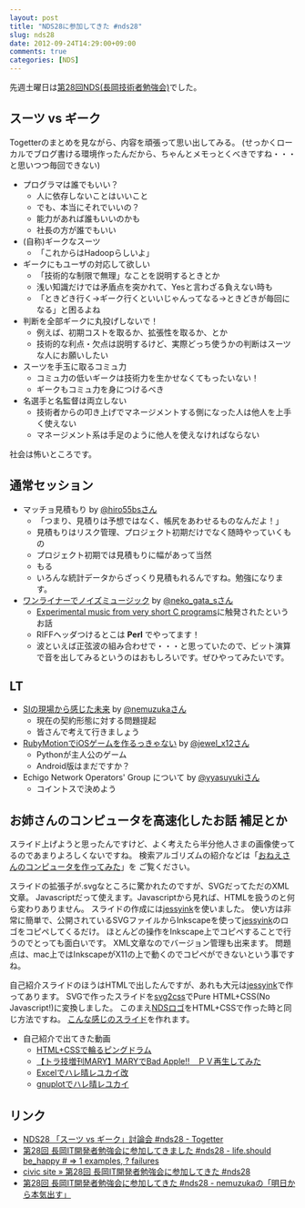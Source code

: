 ```yaml
---
layout: post
title: "NDS28に参加してきた #nds28"
slug: nds28
date: 2012-09-24T14:29:00+09:00
comments: true
categories: [NDS]
---
```


先週土曜日は[第28回NDS(長岡技術者勉強会)][nds28]でした。

<!-- more -->

## スーツ vs ギーク

Togetterのまとめを見ながら、内容を頑張って思い出してみる。
(せっかくローカルでブログ書ける環境作ったんだから、ちゃんとメモっとくべきですね・・・と思いつつ毎回できない)

- プログラマは誰でもいい？
    - 人に依存しないことはいいこと
    - でも、本当にそれでいいの？
    - 能力があれば誰もいいのかも
    - 社長の方が誰でもいい
- (自称)ギークなスーツ
    - 「これからはHadoopらしいよ」
- ギークにもユーザの対応して欲しい
    - 「技術的な制限で無理」なことを説明するときとか
    - 浅い知識だけでは矛盾点を突かれて、Yesと言わざる負えない時も
    - 「ときどき行く→ギーク行くといいじゃんってなる→ときどきが毎回になる」と困るよね
- 判断を全部ギークに丸投げしないで！
    - 例えば、初期コストを取るか、拡張性を取るか、とか
    - 技術的な利点・欠点は説明するけど、実際どっち使うかの判断はスーツな人にお願いしたい
- スーツを手玉に取るコミュ力
    - コミュ力の低いギークは技術力を生かせなくてもったいない！
    - ギークもコミュ力を身につけるべき
- 名選手と名監督は両立しない
    - 技術者からの叩き上げでマネージメントする側になった人は他人を上手く使えない
    - マネージメント系は手足のように他人を使えなければならない

社会は怖いところです。

## 通常セッション

- マッチョ見積もり by [@hiro55bsさん](https://twitter.com/hiro55bs)
    - 「つまり、見積りは予想ではなく、帳尻をあわせるものなんだよ！」
    - 見積もりはリスク管理、プロジェクト初期だけでなく随時やっていくもの
    - プロジェクト初期では見積もりに幅があって当然
    - もる
    - いろんな統計データからざっくり見積もれるんですね。勉強になります。
- [ワンライナーでノイズミュージック][nekogata] by [@neko\_gata\_sさん](https://twitter.com/neko_gata_s)
    - [Experimental music from very short C programs](http://www.youtube.com/watch?v=GtQdIYUtAHg)に触発されたというお話
    - RIFFヘッダつけるとこは **Perl** でやってます！
    - 波といえば正弦波の組み合わせで・・・と思っていたので、ビット演算で音を出してみるというのはおもしろいです。ぜひやってみたいです。

## LT

- [SIの現場から感じた未来][nemuzuka] by [@nemuzukaさん](https://twitter.com/nemuzuka)
    - 現在の契約形態に対する問題提起
    - 皆さんで考えて行きましょう
- [RubyMotionでiOSゲームを作るっきゃない][jewel] by [@jewel\_x12さん](https://twitter.com/jewel_x12)
    - Pythonが主人公のゲーム
    - Android版はまだですか？
- Echigo Network Operators' Group について by [@yyasuyukiさん](https://twitter.com/yyasuyuki)
    - コイントスで決めよう

## お姉さんのコンピュータを高速化したお話 補足とか
スライド上げようと思ったんですけど、よく考えたら半分他人さまの画像使ってるのであまりよろしくないですね。
検索アルゴリズムの紹介などは「[おねえさんのコンピュータを作ってみた](https://shogo82148.github.io/blog/2012/09/22/letscount/)」を
ご覧ください。

スライドの拡張子が.svgなところに驚かれたのですが、SVGだってただのXML文章。
Javascriptだって使えます。Javascriptから見れば、HTMLを扱うのと何ら変わりありません。
スライドの作成には[jessyink][]を使いました。
使い方は非常に簡単で、公開されているSVGファイルからInkscapeを使って[jessyink][]のロゴをコピペしてくるだけ。
ほとんどの操作をInkscape上でコピペすることで行うのでとっても面白いです。
XML文章なのでバージョン管理も出来ます。
問題点は、mac上ではInkscapeがX11の上で動くのでコピペができないという事ですね。

自己紹介スライドのほうはHTMLで出したんですが、あれも大元は[jessyink][]で作ってあります。
SVGで作ったスライドを[svg2css][]でPure HTML+CSS(No Javascript!)に変換しました。
このまえ[NDSロゴ](https://dl.dropbox.com/u/15524906/NDS.html)をHTML+CSSで作った時と同じ方法ですね。
[こんな感じのスライド](https://shogo82148.github.io/svg2css/readme-slide/readme.ja.html)を作れます。

- 自己紹介で出てきた動画
    - [HTML+CSSで輪るピングドラム](http://www.nicovideo.jp/watch/sm16524078)
    - [【トラ技増刊MARY】MARYでBad Apple!!　ＰＶ再生してみた](http://www.nicovideo.jp/watch/sm14132423)
    - [Excelでハレ晴レユカイ改](http://www.nicovideo.jp/watch/sm12046921)
    - [gnuplotでハレ晴レユカイ](http://www.nicovideo.jp/watch/sm12002480)

## リンク
- [NDS28 「スーツ vs ギーク」討論会 #nds28 - Togetter][togetter]
- [第28回 長岡IT開発者勉強会に参加してきました #nds28 - life.should be_happy # => 1 examples, ? failures][nekogata]
- [civic site » 第28回 長岡IT開発者勉強会に参加してきた #nds28][civic]
- [第28回 長岡IT開発者勉強会に参加してきた #nds28 - nemuzukaの「明日から本気出す」][nemuzuka]

[nds28]: https://sites.google.com/site/ndssite/no28
[togetter]: http://togetter.com/li/378737
[nekogata]: http://nekogata.hatenablog.com/entry/2012/09/24/030129
[civic]: http://civic.xrea.jp/2012/09/23/nds28/
[jewel]: http://mint.hateblo.jp/entry/2012/09/24/021132
[nemuzuka]: http://nemuzuka.hatenablog.com/entry/2012/09/24/111104
[jessyink]: http://code.google.com/p/jessyink/
[svg2css]: https://shogo82148.github.io/svg2css/index.ja.html
